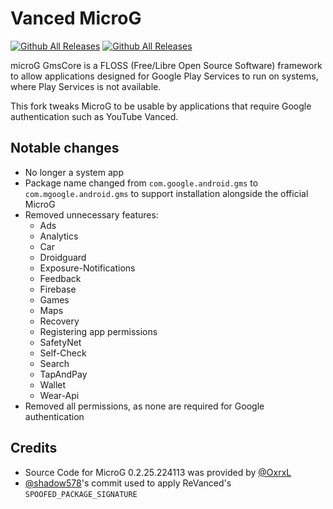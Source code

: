 # Vanced MicroG

[![Github All Releases](https://img.shields.io/github/downloads/cuynu/VancedMicroG/total.svg)](https://github.com/cuynu/VancedMicroG/releases) [![Github All Releases](https://img.shields.io/github/release/cuynu/VancedMicroG.svg)](https://github.com/cuynu/VancedMicroG/releases)

microG GmsCore is a FLOSS (Free/Libre Open Source Software) framework to allow applications designed for Google Play Services to run on systems, where Play Services is not available.

This fork tweaks MicroG to be usable by applications that require Google authentication such as YouTube Vanced.

## Notable changes

- No longer a system app
- Package name changed from `com.google.android.gms` to `com.mgoogle.android.gms` to support installation alongside the official MicroG
- Removed unnecessary features:
  - Ads
  - Analytics
  - Car
  - Droidguard
  - Exposure-Notifications
  - Feedback
  - Firebase
  - Games
  - Maps
  - Recovery
  - Registering app permissions
  - SafetyNet
  - Self-Check
  - Search
  - TapAndPay
  - Wallet
  - Wear-Api
- Removed all permissions, as none are required for Google authentication

## Credits

- Source Code for MicroG 0.2.25.224113 was provided by [@OxrxL](https://github.com/OxrxL)
- [@shadow578](https://github.com/shadow578)'s commit used to apply ReVanced's `SPOOFED_PACKAGE_SIGNATURE`
